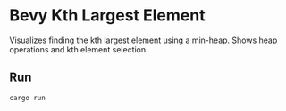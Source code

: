# Bevy Kth Largest Element

Visualizes finding the kth largest element using a min-heap. Shows heap operations and kth element selection.

## Run

```
cargo run
```